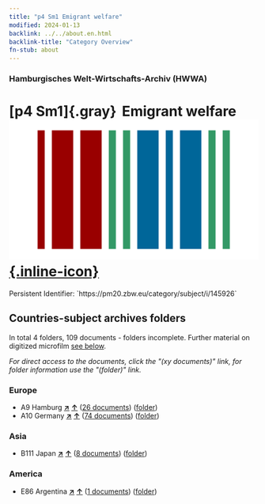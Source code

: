 ```yaml
---
title: "p4 Sm1 Emigrant welfare"
modified: 2024-01-13
backlink: ../../about.en.html
backlink-title: "Category Overview"
fn-stub: about
---
```


### Hamburgisches Welt-Wirtschafts-Archiv (HWWA)

# [p4 Sm1]{.gray}&#8201; Emigrant welfare &#160; [![Wikidata](/images/Wikidata-logo.svg "Wikidata"){.inline-icon}](http://www.wikidata.org/entity/Q104711354)

<div class="hint">Persistent Identifier: `https://pm20.zbw.eu/category/subject/i/145926`</div>







## Countries-subject archives folders







In total 4 folders, 109 documents - folders incomplete. Further material on digitized microfilm [see below](#filmsections).

_For direct access to the documents, click the "(xy documents)" link, for folder information use the "(folder)" link._



### Europe

- A9 Hamburg [**&nearr;**](../../../geo/i/140905/about.en.html "Hamburg (all folders)") [**&uarr;**](../../../geo/about.en.html#A9 "Country category system") (<a href="https://pm20.zbw.eu/iiifview/folder/sh/140905,145926" title="about: Hamburg : Emigrant welfare" target="_blank">26 documents</a>) ([folder](../../../../folder/sh/1409xx/140905/1459xx/145926/about.en.html))
- A10 Germany [**&nearr;**](../../../geo/i/126128/about.en.html "Germany (all folders)") [**&uarr;**](../../../geo/about.en.html#A10 "Country category system") (<a href="https://pm20.zbw.eu/iiifview/folder/sh/126128,145926" title="about: Germany : Emigrant welfare" target="_blank">74 documents</a>) ([folder](../../../../folder/sh/1261xx/126128/1459xx/145926/about.en.html))

### Asia

- B111 Japan [**&nearr;**](../../../geo/i/141272/about.en.html "Japan (all folders)") [**&uarr;**](../../../geo/about.en.html#B111 "Country category system") (<a href="https://pm20.zbw.eu/iiifview/folder/sh/141272,145926" title="about: Japan : Emigrant welfare" target="_blank">8 documents</a>) ([folder](../../../../folder/sh/1412xx/141272/1459xx/145926/about.en.html))

### America

- E86 Argentina [**&nearr;**](../../../geo/i/141692/about.en.html "Argentina (all folders)") [**&uarr;**](../../../geo/about.en.html#E86 "Country category system") (<a href="https://pm20.zbw.eu/iiifview/folder/sh/141692,145926" title="about: Argentina : Emigrant welfare" target="_blank">1 documents</a>) ([folder](../../../../folder/sh/1416xx/141692/1459xx/145926/about.en.html))



<a id="filmsections" />













